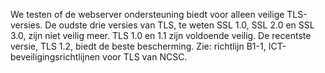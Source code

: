 We testen of de webserver ondersteuning biedt voor alleen veilige TLS-versies. De oudste drie versies van TLS, te weten SSL 1.0, SSL 2.0 en SSL 3.0, zijn niet veilig meer. TLS 1.0 en 1.1 zijn voldoende veilig. De recentste versie, TLS 1.2, biedt de beste bescherming. Zie: richtlijn B1-1, ICT-beveiligingsrichtlijnen voor TLS van NCSC.
